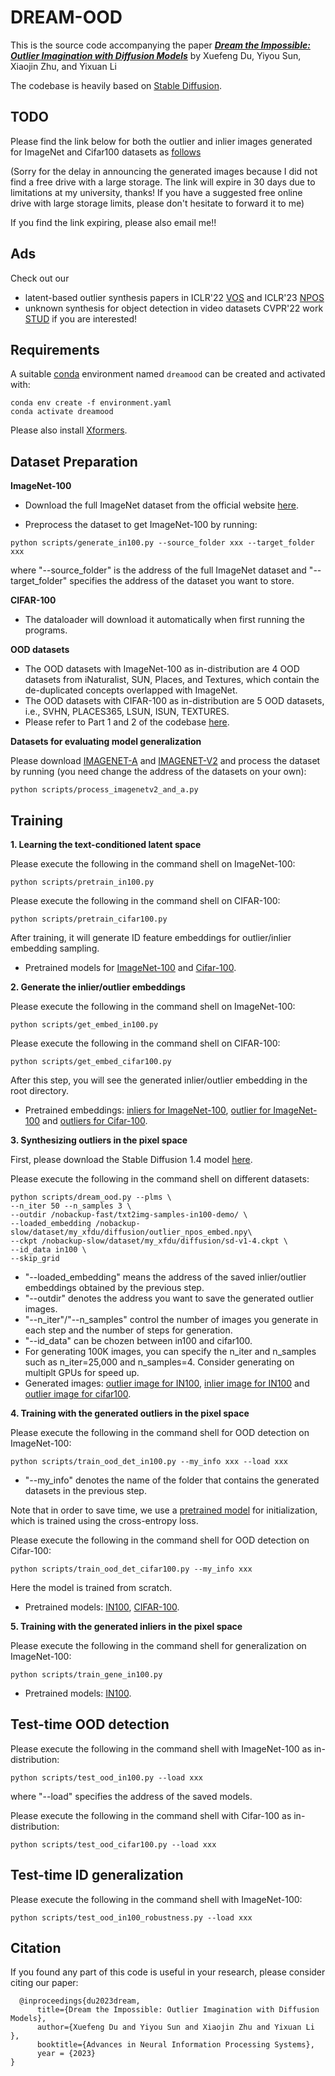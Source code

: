 # DREAM-OOD

This is the source code accompanying the paper [***Dream the Impossible: Outlier Imagination with Diffusion Models***](https://arxiv.org/pdf/2309.13415) by Xuefeng Du, Yiyou Sun, Xiaojin Zhu, and Yixuan Li


The codebase is heavily based on [Stable Diffusion](https://github.com/CompVis/stable-diffusion).

## TODO

Please find the link below for both the outlier and inlier images generated for ImageNet and Cifar100 datasets as [follows](https://uwprod-my.sharepoint.com/:f:/g/personal/xdu66_wisc_edu/EnL7GS4mQQxGlRcbWZgnwr0BG0driRUYvtS0S-E_RIVbOQ?e=6GXQBS)

(Sorry for the delay in announcing the generated images because I did not find a free drive with a large storage. The link will expire in 30 days due to limitations at my university, thanks! If you have a suggested free online drive with large storage limits, please don't hesitate to forward it to me)

If you find the link expiring, please also email me!!

## Ads 

Check out our 
* latent-based outlier synthesis papers in ICLR'22 [VOS](https://github.com/deeplearning-wisc/vos) and ICLR'23 [NPOS](https://github.com/deeplearning-wisc/npos)
* unknown synthesis for object detection in video datasets CVPR'22 work [STUD](https://github.com/deeplearning-wisc/stud) if you are interested!

## Requirements
A suitable [conda](https://conda.io/) environment named `dreamood` can be created
and activated with:

```
conda env create -f environment.yaml
conda activate dreamood
```
Please also install [Xformers](https://github.com/facebookresearch/xformers).

## Dataset Preparation

**ImageNet-100**

* Download the full ImageNet dataset from the official website [here](https://www.image-net.org/).

* Preprocess the dataset to get ImageNet-100 by running:

```
python scripts/generate_in100.py --source_folder xxx --target_folder xxx
```
where "--source_folder" is the address of the full ImageNet dataset and "--target_folder" specifies the address of the dataset you want to store.

**CIFAR-100**

* The dataloader will download it automatically when first running the programs.

**OOD datasets**


* The OOD datasets with ImageNet-100 as in-distribution are 4 OOD datasets from iNaturalist, SUN, Places, and Textures, which contain the de-duplicated concepts overlapped with ImageNet.
* The OOD datasets with CIFAR-100 as in-distribution are 5 OOD datasets, i.e., SVHN, PLACES365, LSUN, ISUN, TEXTURES.
* Please refer to Part 1 and 2 of the codebase [here](https://github.com/deeplearning-wisc/knn-ood). 

**Datasets for evaluating model generalization**

Please download [IMAGENET-A](https://github.com/hendrycks/natural-adv-examples) and [IMAGENET-V2](https://github.com/modestyachts/ImageNetV2) and process the dataset by running (you need change the address of the datasets on your own):
```
python scripts/process_imagenetv2_and_a.py
```



## Training


**1. Learning the text-conditioned latent space**

Please execute the following in the command shell on ImageNet-100:
```
python scripts/pretrain_in100.py
```
Please execute the following in the command shell on CIFAR-100:
```
python scripts/pretrain_cifar100.py
```
After training, it will generate ID feature embeddings for outlier/inlier embedding sampling.

* Pretrained models for [ImageNet-100](https://drive.google.com/file/d/1gV48a62xYKOvFZz6Ltm8mQ2eVeakwxOs/view?usp=sharing) and [Cifar-100](https://drive.google.com/file/d/1OR1q-WiyDfYj9Yp0frAcxU-uno_ppiXC/view?usp=sharing).

**2. Generate the inlier/outlier embeddings**

Please execute the following in the command shell on ImageNet-100:
```
python scripts/get_embed_in100.py
```
Please execute the following in the command shell on CIFAR-100:
```
python scripts/get_embed_cifar100.py
```

After this step, you will see the generated inlier/outlier embedding in the root directory.

* Pretrained embeddings: [inliers for ImageNet-100](https://drive.google.com/file/d/1SSMOGNL7tklP3e9-KfM7z8xYFVKIhm8j/view?usp=sharing), [outlier for ImageNet-100](https://drive.google.com/file/d/1Wru0wtR3ts54FchTLEw_z76tIpaTXqch/view?usp=sharing) and [outliers for Cifar-100](https://drive.google.com/file/d/18s3yozpejwYm7tx89JONbSSV-c4z4vYT/view?usp=sharing).

**3. Synthesizing outliers in the pixel space**

First, please download the Stable Diffusion 1.4 model [here](https://huggingface.co/CompVis/stable-diffusion-v-1-4-original/tree/main).

Please execute the following in the command shell on different datasets:

```
python scripts/dream_ood.py --plms \
--n_iter 50 --n_samples 3 \
--outdir /nobackup-fast/txt2img-samples-in100-demo/ \
--loaded_embedding /nobackup-slow/dataset/my_xfdu/diffusion/outlier_npos_embed.npy\
--ckpt /nobackup-slow/dataset/my_xfdu/diffusion/sd-v1-4.ckpt \
--id_data in100 \
--skip_grid
```
* "--loaded_embedding" means the address of the saved inlier/outlier embeddings obtained by the previous step.
* "--outdir" denotes the address you want to save the generated outlier images.
* "--n_iter"/"--n_samples" control the number of images you generate in each step and the number of steps for generation.
* "--id_data" can be chozen between in100 and cifar100.
* For generating 100K images, you can specify the n_iter and n_samples such as n_iter=25,000 and n_samples=4. Consider generating on multiplt GPUs for speed up.
* Generated images: [outlier image for IN100](), [inlier image for IN100]() and [outlier image for cifar100]().


**4. Training with the generated outliers in the pixel space**

Please execute the following in the command shell for OOD detection on ImageNet-100:
```
python scripts/train_ood_det_in100.py --my_info xxx --load xxx
```
* "--my_info" denotes the name of the folder that contains the generated datasets in the previous step.

Note that in order to save time, we use a [pretrained model](https://drive.google.com/file/d/1x3QpmPuW3u6Gh61l1AdE_8l7-8ibUhsO/view?usp=sharing) for initialization, which is trained using the cross-entropy loss.

Please execute the following in the command shell for OOD detection on Cifar-100:
```
python scripts/train_ood_det_cifar100.py --my_info xxx
```
Here the model is trained from scratch.

* Pretrained models: [IN100](https://drive.google.com/file/d/1nOWX3qr-_k-5B6Lyp3tfp5GVMWuMGwWc/view?usp=sharing), [CIFAR-100](https://drive.google.com/file/d/1JCPC2l3j-ZKZYltt1KpmL11mBh-imDT_/view?usp=sharing).

**5. Training with the generated inliers in the pixel space**

Please execute the following in the command shell for generalization on ImageNet-100:
```
python scripts/train_gene_in100.py 
```
* Pretrained models: [IN100](https://drive.google.com/file/d/1I7qu8hBFL3oNobHxn-0BpzpqMpUb9dCf/view?usp=sharing).

## Test-time OOD detection
Please execute the following in the command shell with ImageNet-100 as in-distribution:
```
python scripts/test_ood_in100.py --load xxx
```
where "--load" specifies the address of the saved models.  

Please execute the following in the command shell with Cifar-100 as in-distribution:
```
python scripts/test_ood_cifar100.py --load xxx
```
## Test-time ID generalization
Please execute the following in the command shell with ImageNet-100:
```
python scripts/test_ood_in100_robustness.py --load xxx
```




## Citation ##
If you found any part of this code is useful in your research, please consider citing our paper:

```
  @inproceedings{du2023dream,
      title={Dream the Impossible: Outlier Imagination with Diffusion Models}, 
      author={Xuefeng Du and Yiyou Sun and Xiaojin Zhu and Yixuan Li },
      booktitle={Advances in Neural Information Processing Systems},
      year = {2023}
}
```





